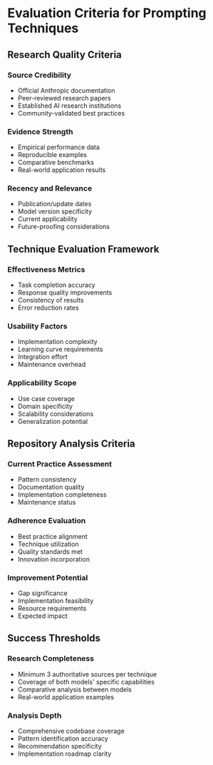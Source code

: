 # Evaluation Criteria for Prompting Techniques

## Research Quality Criteria

### Source Credibility
- Official Anthropic documentation
- Peer-reviewed research papers
- Established AI research institutions
- Community-validated best practices

### Evidence Strength
- Empirical performance data
- Reproducible examples
- Comparative benchmarks
- Real-world application results

### Recency and Relevance
- Publication/update dates
- Model version specificity
- Current applicability
- Future-proofing considerations

## Technique Evaluation Framework

### Effectiveness Metrics
- Task completion accuracy
- Response quality improvements
- Consistency of results
- Error reduction rates

### Usability Factors
- Implementation complexity
- Learning curve requirements
- Integration effort
- Maintenance overhead

### Applicability Scope
- Use case coverage
- Domain specificity
- Scalability considerations
- Generalization potential

## Repository Analysis Criteria

### Current Practice Assessment
- Pattern consistency
- Documentation quality
- Implementation completeness
- Maintenance status

### Adherence Evaluation
- Best practice alignment
- Technique utilization
- Quality standards met
- Innovation incorporation

### Improvement Potential
- Gap significance
- Implementation feasibility
- Resource requirements
- Expected impact

## Success Thresholds

### Research Completeness
- Minimum 3 authoritative sources per technique
- Coverage of both models' specific capabilities
- Comparative analysis between models
- Real-world application examples

### Analysis Depth
- Comprehensive codebase coverage
- Pattern identification accuracy
- Recommendation specificity
- Implementation roadmap clarity

